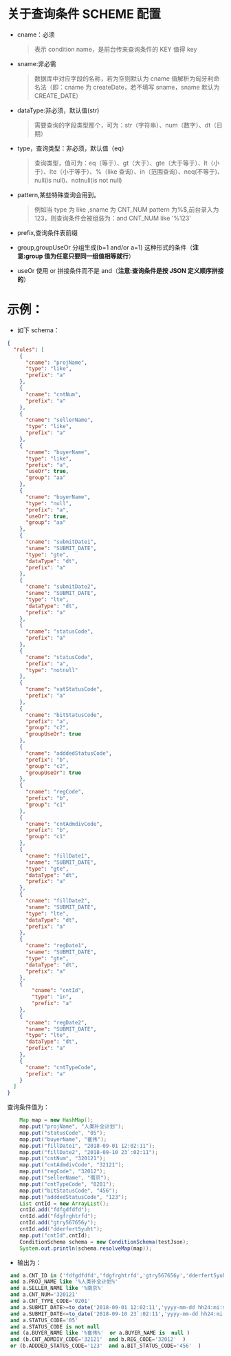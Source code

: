 # 关于查询条件 SCHEME 配置

* cname：必须

   > 表示 condition name，是前台传来查询条件的 KEY 值得 key

* sname:非必需

   > 数据库中对应字段的名称，若为空则默认为 cname 值解析为匈牙利命名法（即：cname 为 createDate，若不填写 sname，sname 默认为 CREATE_DATE）

* dataType:非必须，默认值(str)

   > 需要查询的字段类型那个，可为：str（字符串）、num（数字）、dt（日期）

* type，查询类型：非必须，默认值（eq）

   > 查询类型，值可为：eq（等于）、gt（大于）、gte（大于等于）、lt（小于）、lte（小于等于）、%（like 查询）、in（范围查询）、neq(不等于)、null(is null)、notnull(is not null)

* pattern,某些特殊查询会用到。

   > 例如当 type 为 like ,sname 为 CNT_NUM pattern 为%\$,前台录入为 123，则查询条件会被组装为：and CNT_NUM like '%123'

* prefix,查询条件表前缀

* group,groupUseOr 分组生成(b=1 and/or a=1) 这种形式的条件（**注意:group 值为任意只要同一组值相等就行**）

* useOr 使用 or 拼接条件而不是 and（**注意:查询条件是按 JSON 定义顺序拼接的**）

# 示例：

- 如下 schema：

```json
{
  "rules": [
    {
      "cname": "projName",
      "type": "like",
      "prefix": "a"
    },
    {
      "cname": "cntNum",
      "prefix": "a"
    },
    {
      "cname": "sellerName",
      "type": "like",
      "prefix": "a"
    },
    {
      "cname": "buyerName",
      "type": "like",
      "prefix": "a",
      "useOr": true,
      "group": "aa"
    },
    {
      "cname": "buyerName",
      "type": "null",
      "prefix": "a",
      "useOr": true,
      "group": "aa"
    },
    {
      "cname": "submitDate1",
      "sname": "SUBMIT_DATE",
      "type": "gte",
      "dataType": "dt",
      "prefix": "a"
    },
    {
      "cname": "submitDate2",
      "sname": "SUBMIT_DATE",
      "type": "lte",
      "dataType": "dt",
      "prefix": "a"
    },
    {
      "cname": "statusCode",
      "prefix": "a"
    },
    {
      "cname": "statusCode",
      "prefix": "a",
      "type": "notnull"
    },
    {
      "cname": "vatStatusCode",
      "prefix": "a"
    },
    {
      "cname": "bitStatusCode",
      "prefix": "a",
      "group": "c2",
      "groupUseOr": true
    },
    {
      "cname": "adddedStatusCode",
      "prefix": "b",
      "group": "c2",
      "groupUseOr": true
    },
    {
      "cname": "regCode",
      "prefix": "b",
      "group": "c1"
    },
    {
      "cname": "cntAdmdivCode",
      "prefix": "b",
      "group": "c1"
    },
    {
      "cname": "fillDate1",
      "sname": "SUBMIT_DATE",
      "type": "gte",
      "dataType": "dt",
      "prefix": "a"
    },
    {
      "cname": "fillDate2",
      "sname": "SUBMIT_DATE",
      "type": "lte",
      "dataType": "dt",
      "prefix": "a"
    },
    {
      "cname": "regDate1",
      "sname": "SUBMIT_DATE",
      "type": "gte",
      "dataType": "dt",
      "prefix": "a"
    },
    {
        "cname": "cntId",
        "type": "in",
        "prefix": "a"
    },
    {
      "cname": "regDate2",
      "sname": "SUBMIT_DATE",
      "type": "lte",
      "dataType": "dt",
      "prefix": "a"
    },
    {
      "cname": "cntTypeCode",
      "prefix": "a"
    }
  ]
}

```

查询条件值为：

```java
    Map map = new HashMap();
    map.put("projName", "人类补全计划");
    map.put("statusCode", "05");
    map.put("buyerName", "崔伟");
    map.put("fillDate1", "2018-09-01 12:02:11");
    map.put("fillDate2", "2018-09-10 23`:02:11");
    map.put("cntNum", "320121");
    map.put("cntAdmdivCode", "32121");
    map.put("regCode", "32012");
    map.put("sellerName", "南京");
    map.put("cntTypeCode", "0201");
    map.put("bitStatusCode", "456");
    map.put("adddedStatusCode", "123");
    List cntId = new ArrayList();
    cntId.add("fdfgdfdfd");
    cntId.add("fdgfrghtrfd");
    cntId.add("gtry567656y");
    cntId.add("dderfert5yuht");
    map.put("cntId",cntId);
    ConditionSchema schema = new ConditionSchema(testJson);
    System.out.println(schema.resolveMap(map));
```

- 输出为：

```SQL
 and a.CNT_ID in ('fdfgdfdfd','fdgfrghtrfd','gtry567656y','dderfert5yuht') 
 and a.PROJ_NAME like '%人类补全计划%' 
 and a.SELLER_NAME like '%南京%' 
 and a.CNT_NUM='320121' 
 and a.CNT_TYPE_CODE='0201' 
 and a.SUBMIT_DATE>=to_date('2018-09-01 12:02:11','yyyy-mm-dd hh24:mi:ss') 
 and a.SUBMIT_DATE<=to_date('2018-09-10 23`:02:11','yyyy-mm-dd hh24:mi:ss') 
 and a.STATUS_CODE='05' 
 and a.STATUS_CODE is not null
 and (a.BUYER_NAME like '%崔伟%'  or a.BUYER_NAME is  null ) 
 and (b.CNT_ADMDIV_CODE='32121'  and b.REG_CODE='32012'  ) 
 or (b.ADDDED_STATUS_CODE='123'  and a.BIT_STATUS_CODE='456'  ) 

```
